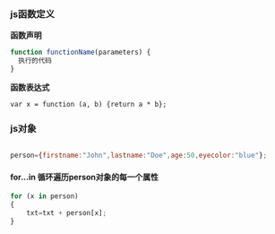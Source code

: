 ### js函数定义

**函数声明**

```js
function functionName(parameters) {
  执行的代码
}
```

**函数表达式**

```
var x = function (a, b) {return a * b};
```

### js对象

```js

person={firstname:"John",lastname:"Doe",age:50,eyecolor:"blue"};
```

#### for...in 循环遍历person对象的每一个属性

```js
for (x in person)
{
    txt=txt + person[x];
}
```

